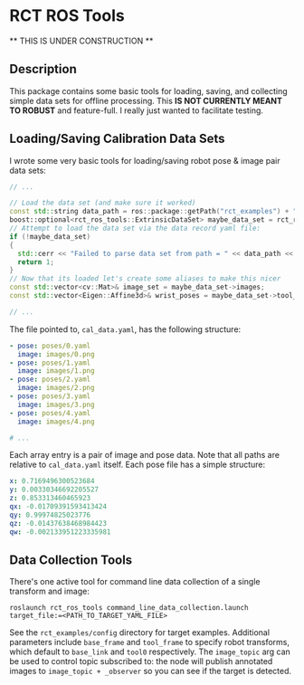# RCT ROS Tools
** THIS IS UNDER CONSTRUCTION **

## Description
This package contains some basic tools for loading, saving, and collecting simple data sets for offline processing.
This **IS NOT CURRENTLY MEANT TO ROBUST** and feature-full. I really just wanted to facilitate testing.

## Loading/Saving Calibration Data Sets
I wrote some very basic tools for loading/saving robot pose & image pair data sets:
```c++
// ...

// Load the data set (and make sure it worked)
const std::string data_path = ros::package::getPath("rct_examples") + "/data/test_set_10x10/cal_data.yaml";
boost::optional<rct_ros_tools::ExtrinsicDataSet> maybe_data_set = rct_ros_tools::parseFromFile(data_path);
// Attempt to load the data set via the data record yaml file:
if (!maybe_data_set)
{
  std::cerr << "Failed to parse data set from path = " << data_path << "\n";
  return 1;
}
// Now that its loaded let's create some aliases to make this nicer
const std::vector<cv::Mat>& image_set = maybe_data_set->images;
const std::vector<Eigen::Affine3d>& wrist_poses = maybe_data_set->tool_poses;

// ...
```

The file pointed to, `cal_data.yaml`, has the following structure:
```yaml
- pose: poses/0.yaml
  image: images/0.png
- pose: poses/1.yaml
  image: images/1.png
- pose: poses/2.yaml
  image: images/2.png
- pose: poses/3.yaml
  image: images/3.png
- pose: poses/4.yaml
  image: images/4.png

# ...
```

Each array entry is a pair of image and pose data. Note that all paths are relative to `cal_data.yaml` itself.
Each pose file has a simple structure:
```yaml
x: 0.7169496300523684
y: 0.00330346692205527
z: 0.853313460465923
qx: -0.01709391593413424
qy: 0.99974825023776
qz: -0.01437638468984423
qw: -0.002133951223335981
```

## Data Collection Tools
There's one active tool for command line data collection of a single transform and image:

```
roslaunch rct_ros_tools command_line_data_collection.launch target_file:=<PATH_TO_TARGET_YAML_FILE>
```

See the `rct_examples/config` directory for target examples. Additional parameters include `base_frame` and `tool_frame` to specify robot transforms, which default to `base_link` and `tool0` respectively.
The `image_topic` arg can be used to control topic subscribed to: the node will publish annotated images to `image_topic + _observer` so you can see if the target is detected.
